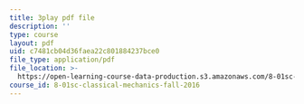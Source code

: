 ```yaml
---
title: 3play pdf file
description: ''
type: course
layout: pdf
uid: c7481cb04d36faea22c801884237bce0
file_type: application/pdf
file_location: >-
  https://open-learning-course-data-production.s3.amazonaws.com/8-01sc-classical-mechanics-fall-2016/c7481cb04d36faea22c801884237bce0_CfBeCHrQj_U.pdf
course_id: 8-01sc-classical-mechanics-fall-2016
---
```

